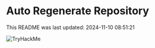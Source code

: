 # Auto Regenerate Repository

This README was last updated: 2024-11-10 08:51:21

 ![TryHackMe](https://tryhackme.com/badge/533634)
